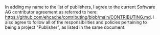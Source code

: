 In adding my name to the list of publishers, I agree to the current Software AG contributor 
agreement as referred to here: https://github.com/ehcache/contributing/blob/main/CONTRIBUTING.md.
I also agree to follow all of the responsibilities and policies pertaining to being a project
"Publisher", as listed in the same document.
